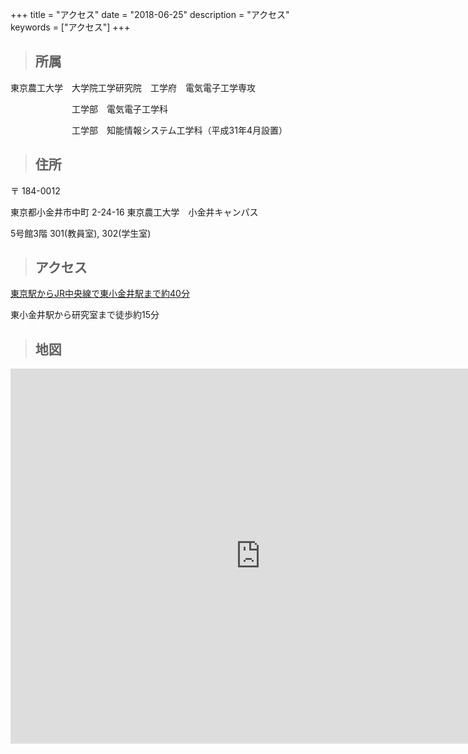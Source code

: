 +++
title = "アクセス"
date = "2018-06-25"
description = "アクセス"
keywords = ["アクセス"]
+++

> ## 所属

東京農工大学　大学院工学研究院　工学府　電気電子工学専攻


　　　　　　　工学部　電気電子工学科
　　　　　

　　　　　　　工学部　知能情報システム工学科（平成31年4月設置）

> ## 住所

〒 184-0012

東京都小金井市中町 2-24-16 東京農工大学　小金井キャンパス

5号館3階 301(教員室), 302(学生室)


> ## アクセス

[東京駅からJR中央線で東小金井駅まで約40分](https://www.tuat.ac.jp/outline/overview/access/)

東小金井駅から研究室まで徒歩約15分

> ## 地図

<div align="center">
    <iframe src="https://www.google.com/maps/embed?pb=!1m18!1m12!1m3!1d1620.0564555445185!2d139.51569415821652!3d35.69883897325798!2m3!1f0!2f0!3f0!3m2!1i1024!2i768!4f13.1!3m3!1m2!1s0x6018e583487645fd%3A0xd0431468ca053645!2z5p2x5Lqs6L6y5bel5aSn5a2m5bel5a2m6YOoIOmbu-awl-mbu-WtkOW3peWtpuenkembu-awl-mbu-WtkOOCt-OCueODhuODoOW3peWtpg!5e0!3m2!1sja!2sjp!4v1565957768084!5m2!1sja!2sjp" width="800" height="600" frameborder="0" style="border:0" allowfullscreen></iframe>
</div>
